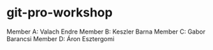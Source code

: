 # git-pro-workshop
Member A: Valach Endre
Member B: Keszler Barna
Member C: Gabor Barancsi
Member D: Áron Esztergomi